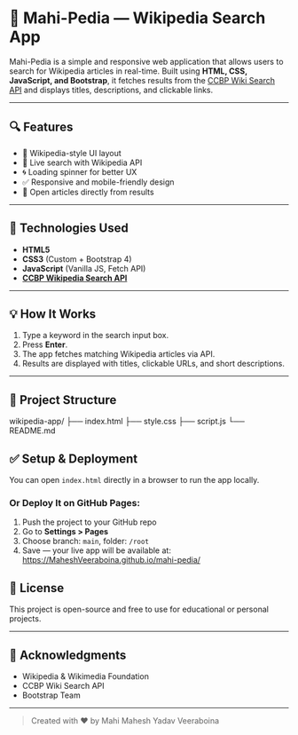  
# 🧠 Mahi-Pedia — Wikipedia Search App

Mahi-Pedia is a simple and responsive web application that allows users to search for Wikipedia articles in real-time. Built using **HTML, CSS, JavaScript, and Bootstrap**, it fetches results from the [CCBP Wiki Search API](https://apis.ccbp.in/wiki-search) and displays titles, descriptions, and clickable links.

---

## 🔍 Features

- 📄 Wikipedia-style UI layout
- 🔎 Live search with Wikipedia API
- 🌀 Loading spinner for better UX
- ✅ Responsive and mobile-friendly design
- 🔗 Open articles directly from results

---

## 🚀 Technologies Used

- **HTML5**
- **CSS3** (Custom + Bootstrap 4)
- **JavaScript** (Vanilla JS, Fetch API)
- **[CCBP Wikipedia Search API](https://apis.ccbp.in/wiki-search)**

---

## 💡 How It Works

1. Type a keyword in the search input box.
2. Press **Enter**.
3. The app fetches matching Wikipedia articles via API.
4. Results are displayed with titles, clickable URLs, and short descriptions.

---



## 📁 Project Structure

wikipedia-app/ ├── index.html ├── style.css ├── script.js └── README.md



## ✅ Setup & Deployment

You can open `index.html` directly in a browser to run the app locally.

### Or Deploy It on GitHub Pages:

1. Push the project to your GitHub repo
2. Go to **Settings > Pages**
3. Choose branch: `main`, folder: `/root`
4. Save — your live app will be available at:
https://MaheshVeeraboina.github.io/mahi-pedia/



## 📜 License

This project is open-source and free to use for educational or personal projects.

---

## 🙌 Acknowledgments

- Wikipedia & Wikimedia Foundation
- CCBP Wiki Search API
- Bootstrap Team

---

> Created with ❤️ by Mahi
> Mahesh Yadav Veeraboina
